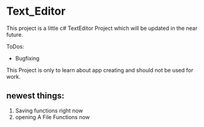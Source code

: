 # Text_Editor

This project is a little c# TextEditor Project which will be updated in the near future.

ToDos:
* Bugfixing 

This Project is only to learn about app creating and should not be used for work.

## newest things:
1. Saving functions right now
1. opening A File Functions now